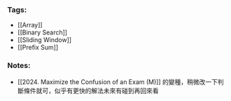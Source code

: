 ### Tags:
- [[Array]]
- [[Binary Search]]
- [[Sliding Window]]
- [[Prefix Sum]]
### Notes:
- [[2024. Maximize the Confusion of an Exam (M)]] 的變種，稍微改一下判斷條件就可，似乎有更快的解法未來有碰到再回來看

